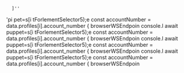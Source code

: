 
      ]''
'pi
pet=s[i tForlementSelector5);e
        const accountNumber = data.profiles[i].account_number
                    { browserWSEndpoin
console.l await puppet=s[i tForlementSelector5);e
        const accountNumber = data.profiles[i].account_number
                    { browserWSEndpoin
console.l await puppet=s[i tForlementSelector5);e
        const accountNumber = data.profiles[i].account_number
                    { browserWSEndpoin
console.l await puppet=s[i tForlementSelector5);e
        const accountNumber = data.profiles[i].account_number
                    { browserWSEndpoin
